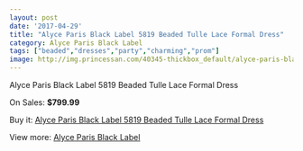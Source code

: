 ```yaml
---
layout: post
date: '2017-04-29'
title: "Alyce Paris Black Label 5819 Beaded Tulle Lace Formal Dress"
category: Alyce Paris Black Label
tags: ["beaded","dresses","party","charming","prom"]
image: http://img.princessan.com/40345-thickbox_default/alyce-paris-black-label-5819-beaded-tulle-lace-formal-dress.jpg
---
```

Alyce Paris Black Label 5819 Beaded Tulle Lace Formal Dress

On Sales: **$799.99**
<a href="https://www.princessan.com/en/alyce-paris-black-label/18897-alyce-paris-black-label-5819-beaded-tulle-lace-formal-dress.html"><amp-img layout="responsive" width="600" height="600" src="//img.princessan.com/40345-thickbox_default/alyce-paris-black-label-5819-beaded-tulle-lace-formal-dress.jpg" alt="Alyce Paris Black Label 5819 Beaded Tulle Lace Formal Dress 0" /></a>
<a href="https://www.princessan.com/en/alyce-paris-black-label/18897-alyce-paris-black-label-5819-beaded-tulle-lace-formal-dress.html"><amp-img layout="responsive" width="600" height="600" src="//img.princessan.com/40346-thickbox_default/alyce-paris-black-label-5819-beaded-tulle-lace-formal-dress.jpg" alt="Alyce Paris Black Label 5819 Beaded Tulle Lace Formal Dress 1" /></a>

Buy it: [Alyce Paris Black Label 5819 Beaded Tulle Lace Formal Dress](https://www.princessan.com/en/alyce-paris-black-label/18897-alyce-paris-black-label-5819-beaded-tulle-lace-formal-dress.html "Alyce Paris Black Label 5819 Beaded Tulle Lace Formal Dress")

View more: [Alyce Paris Black Label](https://www.princessan.com/en/5-alyce-paris-black-label "Alyce Paris Black Label")